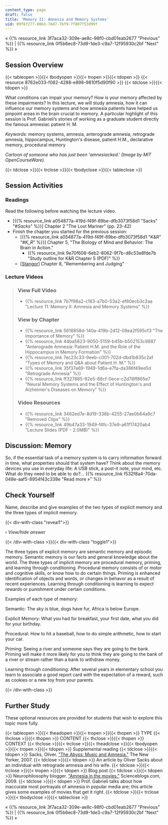 ```yaml
---
content_type: page
draft: false
title: 'Memory II: Amnesia and Memory Systems'
uid: 09f6f277-0863-76d7-7bf9-7f807f53d99f
---
```

« {{% resource_link 3f7aca32-309e-ae8c-98f0-cbd01eab2677 "Previous" %}} | {{% resource_link 0f5b6ec8-73d9-1de3-c9a7-12f95930c2bf "Next" %}} »

## Session Overview

{{< tableopen >}}{{< tbodyopen >}}{{< tropen >}}{{< tdopen >}}
{{< resource 8762e033-f062-4288-e898-9810f5d90f90 >}}
{{< tdclose >}}{{< tdopen >}}

What conditions can impair your memory? How is your memory affected by these impairments? In this lecture, we will study amnesia, how it can influence our memory systems and how amnesia patients have helped us pinpoint areas in the brain crucial to memory. A particular highlight of this session is Prof. Gabrieli’s stories of working as a graduate student directly the famous amnesiac patient H. M.

*Keywords:* memory systems, amnesia, anterograde amnesia, retrograde amnesia, hippocampus, Huntington's disease, patient H.M., declarative memory, procedural memory

*Cartoon of someone who has just been 'amnesiacked.' (Image by MIT OpenCourseWare).*

{{< tdclose >}}{{< trclose >}}{{< tbodyclose >}}{{< tableclose >}}

## Session Activities

### Readings

Read the following before watching the lecture video.

- \[{{% resource_link a054877a-419d-f49f-89be-dfb3073f58d1 "Sacks" "#_Sacks_" %}}\] Chapter 2 "The Lost Mariner" (pp. 23-42)
- Finish the chapter you started for the previous session:
    - \[{{% resource_link a054877a-419d-f49f-89be-dfb3073f58d1 "K&R" "#_K_R_" %}}\] Chapter 5, "The Biology of Mind and Behavior: The Brain in Action."
        - {{% resource_link 9e70f608-6eb2-8062-9f7b-d8c53e8fde7b "Study outline for K&R Chapter 5 (PDF)" %}}
    - \[[Stangor](/courses/9-00sc-introduction-to-psychology-fall-2011/pages/syllabus#_Stangor_)\] Chapter 8, "Remembering and Judging"

### Lecture Videos

> ### View Full Video
> 
> - {{% resource_link 7b7f98a2-c183-a7b0-53a2-ef60ecb3c2aa "Lecture 11: Memory II: Amnesia and Memory Systems" %}}
> 
> ### View by Chapter
> 
> - {{% resource_link 5616858d-140a-419b-2d12-08ea2f595cf3 "The Importance of Memory" %}}
> - {{% resource_link 44ba5623-9050-5159-b45b-b502153c9887 "Anterograde Amnesia: Patient H.M. and the Role of the Hippocampus in Memory Formation" %}}
> - {{% resource_link 7ec23c33-9eeb-c001-702d-dbd1b835c2a1 "Types of Memory and Q&A about Patient H. M." %}}
> - {{% resource_link 35f37a69-1949-1d6a-e7fa-da386f49ee5d "Retrograde Amnesia" %}}
> - {{% resource_link ff327885-92e5-88cf-0ece-c2d78ff865e7 "Neural Memory Systems and the Effect of Huntington's and Alzheimer's Diseases on Memory" %}}
> 
> ### Video Resources
> 
> - {{% resource_link 3462ed7e-8d19-336b-4255-27ae0b64a9c7 "Removed Clips" %}}
> - {{% resource_link 49b47a33-1949-f4fc-37e9-a61f17420ab4 "Lecture Slides (PDF - 2.0MB)" %}}

## Discussion: Memory

So, if the essential task of a memory system is to carry information forward in time, what properties should that system have? Think about the memory devices you use in everyday life: A USB stick, a post-it note, your mind, etc. What do they need to be able to do?… {{% resource_link f532f8a4-70da-048e-aaf5-8954f43c338e "Read more »" %}}

## Check Yourself

Name, describe and give examples of the two types of explicit memory and the three types of implicit memory.

{{< div-with-class "reveal1">}}

› *View/hide answer*

{{< /div-with-class >}}{{< div-with-class "toggle1">}}

The three types of explicit memory are semantic memory and episodic memory. Semantic memory is our facts and general knowledge about the world. The three types of implicit memory are procedural memory, priming, and learning through conditioning. Procedural memory consists of or motor and cognitive skills, or know how to do certain things. Priming is enhanced identification of objects and words, or changes in behavor as a result of recent experiences. Learning through conditioning is learning to expect rewards or punishment under certain conditions.

Examples of each type of memory:

Semantic: The sky is blue, dogs have fur, Africa is below Europe.

Explicit Memory: What you had for breakfast, your first date, what you did for your birthday.

Procedural: How to hit a baseball, how to do simple arithmetic, how to start your car.

Priming: Seeing a river and someone says they are going to the bank. Priming will make it more likely for you to think they are going to the bank of a river or stream rather than a bank to withdraw money.

Learning through conditioning: After several years in elementary school you learn to associate a good report card with the expectation of a reward, such as cookies or a new toy from your parents.

{{< /div-with-class >}}

## Further Study

These optional resources are provided for students that wish to explore this topic more fully.

{{< tableopen >}}{{< theadopen >}}{{< tropen >}}{{< thopen >}}
TYPE
{{< thclose >}}{{< thopen >}}
CONTENT
{{< thclose >}}{{< thopen >}}
CONTEXT
{{< thclose >}}{{< trclose >}}{{< theadclose >}}{{< tbodyopen >}}{{< tropen >}}{{< tdopen >}}
Supplemental reading
{{< tdclose >}}{{< tdopen >}}
Sacks, Oliver. ["The Abyss: Music and Amnesia."](http://www.newyorker.com/reporting/2007/09/24/070924fa_fact_sacks) The New Yorker, 2007.
{{< tdclose >}}{{< tdopen >}}
An article by Oliver Sacks about an individual with retrograde amnesia and his wife.
{{< tdclose >}}{{< trclose >}}{{< tropen >}}{{< tdopen >}}
Blog post
{{< tdclose >}}{{< tdopen >}}
Neurophilosophy blogger. ["Amnesia in the movies."](http://scienceblogs.com/neurophilosophy/2009/03/02/amnesia-in-the-movies/) Scienceblogs.com, 2009.
{{< tdclose >}}{{< tdopen >}}
Prof. Gabrieli talks about how inaccurate most portrayals of amnesia in popular media are; this article gives some examples of movies that get it right.
{{< tdclose >}}{{< trclose >}}{{< tbodyclose >}}{{< tableclose >}}

« {{% resource_link 3f7aca32-309e-ae8c-98f0-cbd01eab2677 "Previous" %}} | {{% resource_link 0f5b6ec8-73d9-1de3-c9a7-12f95930c2bf "Next" %}} »
